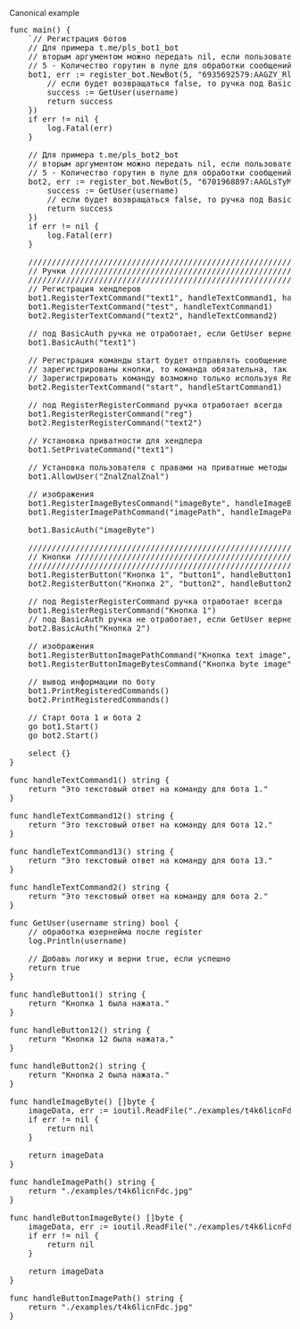 Canonical example

<pre>
func main() {
	`// Регистрация ботов
	// Для примера t.me/pls_bot1_bot
	// вторым аргументом можно передать nil, если пользователя не надо обрабатывать
	// 5 - Количество горутин в пуле для обработки сообщений
	bot1, err := register_bot.NewBot(5, "6935692579:AAGZY_RlQceD72lX678YO2FqkLOSig52oLc", func(username string) bool {
		// если будет возвращаться false, то ручка под BasicAuth не отработает, а ручка под RegisterRegisterCommand отработает всегда
		success := GetUser(username)
		return success
	})
	if err != nil {
		log.Fatal(err)
	}

	// Для примера t.me/pls_bot2_bot
	// вторым аргументом можно передать nil, если пользователя не надо обрабатывать
	// 5 - Количество горутин в пуле для обработки сообщений
	bot2, err := register_bot.NewBot(5, "6701968897:AAGLsTyMDBHV_gf5sFxE1XOTXPSBP8kY0Ow", func(username string) bool {
		success := GetUser(username)
		// если будет возвращаться false, то ручка под BasicAuth не отработает, а ручка под RegisterRegisterCommand отработает всегда
		return success
	})
	if err != nil {
		log.Fatal(err)
	}

	////////////////////////////////////////////////////////////////////////////
	// Ручки //////////////////////////////////////////////////////////////////
	////////////////////////////////////////////////////////////////////////////
	// Регистрация хендлеров
	bot1.RegisterTextCommand("text1", handleTextCommand1, handleTextCommand12, handleTextCommand13)
	bot1.RegisterTextCommand("test", handleTextCommand1)
	bot2.RegisterTextCommand("text2", handleTextCommand2)

	// под BasicAuth ручка не отработает, если GetUser вернет false
	bot1.BasicAuth("text1")
    
	// Регистрация команды start будет отправлять сообщение пользователю при первом заходе, если
	// зарегистрированы кнопки, то команда обязательна, так как отправляет и зарегистрированные кнопки пользователю.
	// Зарегистрировать команду возможно только используя RegisterTextCommand
	bot2.RegisterTextCommand("start", handleStartCommand1)

	// под RegisterRegisterCommand ручка отработает всегда
	bot1.RegisterRegisterCommand("reg")
	bot2.RegisterRegisterCommand("text2")

	// Установка приватности для хендлера
	bot1.SetPrivateCommand("text1")

	// Установка пользователя с правами на приватные методы
	bot1.AllowUser("ZnalZnalZnal")

	// изображения
	bot1.RegisterImageBytesCommand("imageByte", handleImageByte)
	bot1.RegisterImagePathCommand("imagePath", handleImagePath)

	bot1.BasicAuth("imageByte")

	////////////////////////////////////////////////////////////////////////////
	// Кнопки //////////////////////////////////////////////////////////////////
	////////////////////////////////////////////////////////////////////////////
	bot1.RegisterButton("Кнопка 1", "button1", handleButton1, handleButton12)
	bot2.RegisterButton("Кнопка 2", "button2", handleButton2)

	// под RegisterRegisterCommand ручка отработает всегда
	bot1.RegisterRegisterCommand("Кнопка 1")
	// под BasicAuth ручка не отработает, если GetUser вернет false
	bot2.BasicAuth("Кнопка 2")

	// изображения
	bot1.RegisterButtonImagePathCommand("Кнопка text image", "buttonImagePath", handleButtonImagePath)
	bot1.RegisterButtonImageBytesCommand("Кнопка byte image", "buttonImageByte", handleButtonImageByte)

	// вывод информации по боту
	bot1.PrintRegisteredCommands()
	bot2.PrintRegisteredCommands()

	// Старт бота 1 и бота 2
	go bot1.Start()
	go bot2.Start()

	select {}
}

func handleTextCommand1() string {
	return "Это текстовый ответ на команду для бота 1."
}

func handleTextCommand12() string {
	return "Это текстовый ответ на команду для бота 12."
}

func handleTextCommand13() string {
	return "Это текстовый ответ на команду для бота 13."
}

func handleTextCommand2() string {
	return "Это текстовый ответ на команду для бота 2."
}

func GetUser(username string) bool {
	// обработка юзернейма после register
	log.Println(username)

	// Добавь логику и верни true, если успешно
	return true
}

func handleButton1() string {
	return "Кнопка 1 была нажата."
}

func handleButton12() string {
	return "Кнопка 12 была нажата."
}

func handleButton2() string {
	return "Кнопка 2 была нажата."
}

func handleImageByte() []byte {
	imageData, err := ioutil.ReadFile("./examples/t4k6licnFdc.jpg")
	if err != nil {
		return nil
	}

	return imageData
}

func handleImagePath() string {
	return "./examples/t4k6licnFdc.jpg"
}

func handleButtonImageByte() []byte {
	imageData, err := ioutil.ReadFile("./examples/t4k6licnFdc.jpg")
	if err != nil {
		return nil
	}

	return imageData
}

func handleButtonImagePath() string {
	return "./examples/t4k6licnFdc.jpg"
}

</pre>